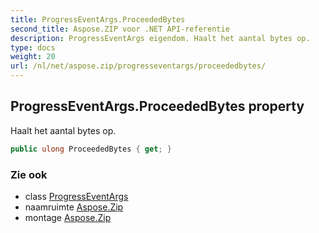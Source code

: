 ```yaml
---
title: ProgressEventArgs.ProceededBytes
second_title: Aspose.ZIP voor .NET API-referentie
description: ProgressEventArgs eigendom. Haalt het aantal bytes op.
type: docs
weight: 20
url: /nl/net/aspose.zip/progresseventargs/proceededbytes/
---
```

## ProgressEventArgs.ProceededBytes property

Haalt het aantal bytes op.

```csharp
public ulong ProceededBytes { get; }
```

### Zie ook

* class [ProgressEventArgs](../)
* naamruimte [Aspose.Zip](../../progresseventargs/)
* montage [Aspose.Zip](../../../)


